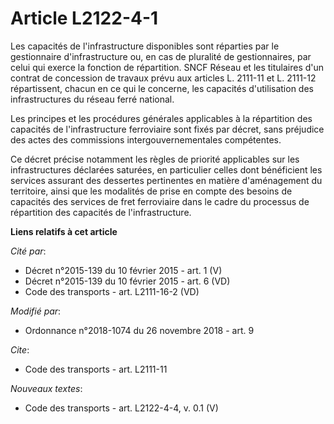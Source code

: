 # Article L2122-4-1

Les capacités de l'infrastructure disponibles sont réparties par le gestionnaire d'infrastructure ou, en cas de pluralité de
gestionnaires, par celui qui exerce la fonction de répartition. SNCF Réseau et les titulaires d'un contrat de concession de
travaux prévu aux articles L. 2111-11 et L. 2111-12 répartissent, chacun en ce qui le concerne, les capacités d'utilisation
des infrastructures du réseau ferré national.

Les principes et les procédures générales applicables à la répartition des capacités de l'infrastructure ferroviaire sont
fixés par décret, sans préjudice des actes des commissions intergouvernementales compétentes.

Ce décret précise notamment les règles de priorité applicables sur les infrastructures déclarées saturées, en particulier
celles dont bénéficient les services assurant des dessertes pertinentes en matière d'aménagement du territoire, ainsi que les
modalités de prise en compte des besoins de capacités des services de fret ferroviaire dans le cadre du processus de
répartition des capacités de l'infrastructure.

**Liens relatifs à cet article**

_Cité par_:

  - Décret n°2015-139 du 10 février 2015 - art. 1 (V)
  - Décret n°2015-139 du 10 février 2015 - art. 6 (VD)
  - Code des transports - art. L2111-16-2 (VD)

_Modifié par_:

  - Ordonnance n°2018-1074 du 26 novembre 2018 - art. 9

_Cite_:

  - Code des transports - art. L2111-11

_Nouveaux textes_:

  - Code des transports - art. L2122-4-4, v. 0.1 (V)
